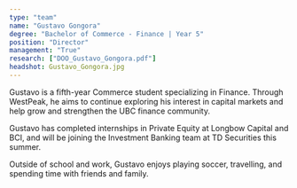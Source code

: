 ```yaml
---
type: "team"
name: "Gustavo Gongora"
degree: "Bachelor of Commerce - Finance | Year 5"
position: "Director"
management: "True"
research: ["DOO_Gustavo_Gongora.pdf"]
headshot: Gustavo_Gongora.jpg
---
```


Gustavo is a fifth-year Commerce student specializing in Finance. Through WestPeak, he aims to continue exploring his interest in capital markets and help grow and strengthen the UBC finance community.

Gustavo has completed internships in Private Equity at Longbow Capital and BCI, and will be joining the Investment Banking team at TD Securities this summer.

Outside of school and work, Gustavo enjoys playing soccer, travelling, and spending time with friends and family.
 